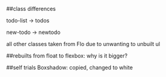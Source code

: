 ##class differences

todo-list   -> todos

new-todo    -> newtodo

all other classes taken from Flo due to unwanting to unbuilt ul

##rebuilts
from float to flexbox: why is it bigger?


##self trials
Boxshadow: copied, changed to white

